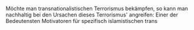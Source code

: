Möchte man transnationalistischen Terrorismus bekämpfen, so kann man nachhaltig bei den Ursachen dieses Terrorismus' angreifen: Einer der Bedeutensten Motivatoren für spezifisch islamistischen trans 